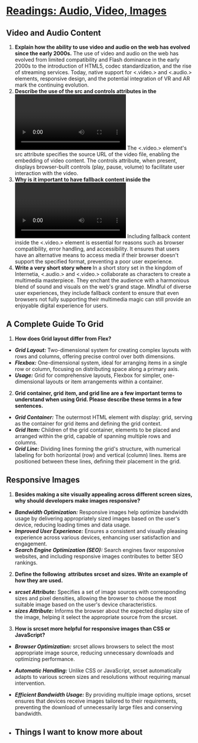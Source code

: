 # [Readings: Audio, Video, Images](https://github.com/codefellows/seattle-code-201d108/tree/main/class-11)
## Video and Audio Content
1. **Explain how the ability to use video and audio on the web has evolved since the early 2000s.** The use of video and audio on the web has evolved from limited compatibility and Flash dominance in the early 2000s to the introduction of HTML5, codec standardization, and the rise of streaming services. Today, native support for <.video.> and <.audio.> elements, responsive design, and the potential integration of VR and AR mark the continuing evolution.
2. **Describe the use of the src and controls attributes in the <video> element** The <.video.> element's src attribute specifies the source URL of the video file, enabling the embedding of video content. The controls attribute, when present, displays browser-built controls (play, pause, volume) to facilitate user interaction with the video.
3. **Why is it important to have fallback content inside the <video> element?** Including fallback content inside the <.video.> element is essential for reasons such as browser compatibility, error handling, and accessibility. It ensures that users have an alternative means to access media if their browser doesn't support the specified format, preventing a poor user experience.
4. **Write a very short story where <audio> and <video> are characters.** In a short story set in the kingdom of Internetia, <.audio.> and <.video.> collaborate as characters to create a multimedia masterpiece. They enchant the audience with a harmonious blend of sound and visuals on the web's grand stage. Mindful of diverse user experiences, they include fallback content to ensure that even browsers not fully supporting their multimedia magic can still provide an enjoyable digital experience for users.
## A Complete Guide To Grid
1. **How does Grid layout differ from Flex?**
* ***Grid Layout:*** Two-dimensional system for creating complex layouts with rows and columns, offering precise control over both dimensions.
* ***Flexbox:*** One-dimensional system, ideal for arranging items in a single row or column, focusing on distributing space along a primary axis.
* ***Usage:*** Grid for comprehensive layouts, Flexbox for simpler, one-dimensional layouts or item arrangements within a container.
2. **Grid container, grid item, and grid line are a few important terms to understand when using Grid. Please describe these terms in a few sentences.**
* ***Grid Container:*** The outermost HTML element with display: grid, serving as the container for grid items and defining the grid context.
* ***Grid Item:*** Children of the grid container, elements to be placed and arranged within the grid, capable of spanning multiple rows and columns.
* ***Grid Line:*** Dividing lines forming the grid's structure, with numerical labeling for both horizontal (row) and vertical (column) lines. Items are positioned between these lines, defining their placement in the grid.
## Responsive Images
1. **Besides making a site visually appealing across different screen sizes, why should developers make images responsive?**
* ***Bandwidth Optimization:*** Responsive images help optimize bandwidth usage by delivering appropriately sized images based on the user's device, reducing loading times and data usage.
* ***Improved User Experience:*** Ensures a consistent and visually pleasing experience across various devices, enhancing user satisfaction and engagement.
* ***Search Engine Optimization (SEO):*** Search engines favor responsive websites, and including responsive images contributes to better SEO rankings.
2. **Define the following <img> attributes srcset and sizes. Write an example of how they are used.**
* ***srcset Attribute:*** Specifies a set of image sources with corresponding sizes and pixel densities, allowing the browser to choose the most suitable image based on the user's device characteristics.
* ***sizes Attribute:*** Informs the browser about the expected display size of the image, helping it select the appropriate source from the srcset.
3. **How is srcset more helpful for responsive images than CSS or JavaScript?**
* ***Browser Optimization:*** srcset allows browsers to select the most appropriate image source, reducing unnecessary downloads and optimizing performance.
* ***Automatic Handling:*** Unlike CSS or JavaScript, srcset automatically adapts to various screen sizes and resolutions without requiring manual intervention.
* ***Efficient Bandwidth Usage:*** By providing multiple image options, srcset ensures that devices receive images tailored to their requirements, preventing the download of unnecessarily large files and conserving bandwidth.

* ## Things I want to know more about 

